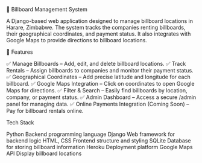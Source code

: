 📌 Billboard Management System

A Django-based web application designed to manage billboard locations in Harare, Zimbabwe. 
The system tracks the companies renting billboards, their geographical coordinates, and payment status. 
It also integrates with Google Maps to provide directions to billboard locations.

🌟 Features

✅ Manage Billboards – Add, edit, and delete billboard locations.
✅ Track Rentals – Assign billboards to companies and monitor their payment status.
✅ Geographical Coordinates – Add precise latitude and longitude for each billboard.
✅ Google Maps Integration – Click on coordinates to open Google Maps for directions.
✅ Filter & Search – Easily find billboards by location, company, or payment status.
✅ Admin Dashboard – Access a secure /admin panel for managing data.
✅ Online Payments Integration (Coming Soon) – Pay for billboard rentals online.


Tech Stack

Python	Backend programming language
Django	Web framework for backend logic
HTML, CSS	Frontend structure and styling
SQLite	Database for storing billboard information
Heroku	Deployment platform
Google Maps API	Display billboard locations

